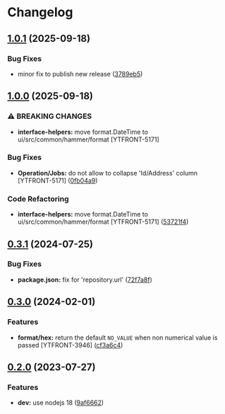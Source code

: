 # Changelog

## [1.0.1](https://github.com/ytsaurus/ytsaurus-ui/compare/interface-helpers-v1.0.0...interface-helpers-v1.0.1) (2025-09-18)


### Bug Fixes

* minor fix to publish new release ([3789eb5](https://github.com/ytsaurus/ytsaurus-ui/commit/3789eb57374dc4ae1e1c0a436eb743b9f2a5aae3))

## [1.0.0](https://github.com/ytsaurus/ytsaurus-ui/compare/interface-helpers-v0.3.1...interface-helpers-v1.0.0) (2025-09-18)


### ⚠ BREAKING CHANGES

* **interface-helpers:** move format.DateTime to ui/src/common/hammer/format [YTFRONT-5171]

### Bug Fixes

* **Operation/Jobs:** do not allow to collapse 'Id/Address' column [YTFRONT-5171] ([0fb04a9](https://github.com/ytsaurus/ytsaurus-ui/commit/0fb04a912c4d4a255a9efe161aa94962d920a736))


### Code Refactoring

* **interface-helpers:** move format.DateTime to ui/src/common/hammer/format [YTFRONT-5171] ([53721f4](https://github.com/ytsaurus/ytsaurus-ui/commit/53721f4c0e9c81d41070d5ebc0240e5402be0427))

## [0.3.1](https://github.com/ytsaurus/ytsaurus-ui/compare/interface-helpers-v0.3.0...interface-helpers-v0.3.1) (2024-07-25)


### Bug Fixes

* **package.json:** fix for 'repository.url' ([72f7a8f](https://github.com/ytsaurus/ytsaurus-ui/commit/72f7a8f95e295b7a267f5ef1627bb013260fbe1f))

## [0.3.0](https://github.com/ytsaurus/ytsaurus-ui/compare/interface-helpers-v0.2.0...interface-helpers-v0.3.0) (2024-02-01)


### Features

* **format/hex:** return the default `NO_VALUE` when non numerical value is passed [YTFRONT-3946] ([cf3a6c4](https://github.com/ytsaurus/ytsaurus-ui/commit/cf3a6c4f77528b00bc1f0a67b47e0504a02a23f0))

## [0.2.0](https://github.com/ytsaurus/ytsaurus-ui/compare/interface-helpers-v0.1.1...interface-helpers-v0.2.0) (2023-07-27)


### Features

* **dev:** use nodejs 18 ([9af6662](https://github.com/ytsaurus/ytsaurus-ui/commit/9af666268fd7e0c2e56317503a06edc86d792172))
